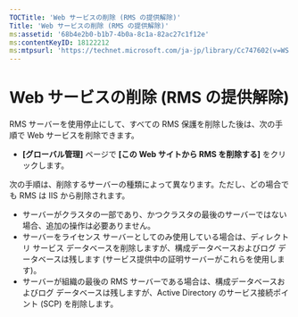 ```yaml
---
TOCTitle: 'Web サービスの削除 (RMS の提供解除)'
Title: 'Web サービスの削除 (RMS の提供解除)'
ms:assetid: '68b4e2b0-b1b7-4b0a-8c1a-82ac27c1f12e'
ms:contentKeyID: 18122212
ms:mtpsurl: 'https://technet.microsoft.com/ja-jp/library/Cc747602(v=WS.10)'
---
```


Web サービスの削除 (RMS の提供解除)
===================================

RMS サーバーを使用停止にして、すべての RMS 保護を削除した後は、次の手順で Web サービスを削除できます。

-   **\[グローバル管理\]** ページで **\[この Web サイトから RMS を削除する\]** をクリックします。

次の手順は、削除するサーバーの種類によって異なります。ただし、どの場合でも RMS は IIS から削除されます。

-   サーバーがクラスタの一部であり、かつクラスタの最後のサーバーではない場合、追加の操作は必要ありません。
-   サーバーをライセンス サーバーとしてのみ使用している場合は、ディレクトリ サービス データベースを削除しますが、構成データベースおよびログ データベースは残します (サービス提供中の証明サーバーがこれらを使用します)。
-   サーバーが組織の最後の RMS サーバーである場合は、構成データベースおよびログ データベースは残しますが、Active Directory のサービス接続ポイント (SCP) を削除します。
